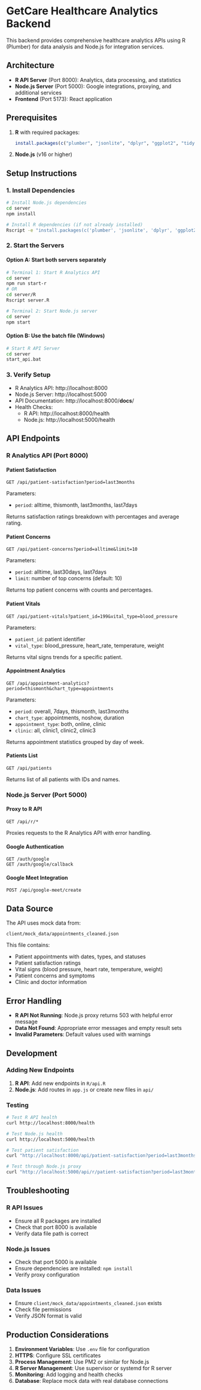 # GetCare Healthcare Analytics Backend

This backend provides comprehensive healthcare analytics APIs using R (Plumber) for data analysis and Node.js for integration services.

## Architecture

- **R API Server** (Port 8000): Analytics, data processing, and statistics
- **Node.js Server** (Port 5000): Google integrations, proxying, and additional services
- **Frontend** (Port 5173): React application

## Prerequisites

1. **R** with required packages:
   ```r
   install.packages(c("plumber", "jsonlite", "dplyr", "ggplot2", "tidyr", "lubridate"))
   ```

2. **Node.js** (v16 or higher)

## Setup Instructions

### 1. Install Dependencies

```bash
# Install Node.js dependencies
cd server
npm install

# Install R dependencies (if not already installed)
Rscript -e "install.packages(c('plumber', 'jsonlite', 'dplyr', 'ggplot2', 'tidyr', 'lubridate'))"
```

### 2. Start the Servers

#### Option A: Start both servers separately

```bash
# Terminal 1: Start R Analytics API
cd server
npm run start-r
# OR
cd server/R
Rscript server.R

# Terminal 2: Start Node.js server
cd server
npm start
```

#### Option B: Use the batch file (Windows)
```bash
# Start R API Server
cd server
start_api.bat
```

### 3. Verify Setup

- R Analytics API: http://localhost:8000
- Node.js Server: http://localhost:5000
- API Documentation: http://localhost:8000/__docs__/
- Health Checks:
  - R API: http://localhost:8000/health
  - Node.js: http://localhost:5000/health

## API Endpoints

### R Analytics API (Port 8000)

#### Patient Satisfaction
```
GET /api/patient-satisfaction?period=last3months
```
Parameters:
- `period`: alltime, thismonth, last3months, last7days

Returns satisfaction ratings breakdown with percentages and average rating.

#### Patient Concerns
```
GET /api/patient-concerns?period=alltime&limit=10
```
Parameters:
- `period`: alltime, last30days, last7days
- `limit`: number of top concerns (default: 10)

Returns top patient concerns with counts and percentages.

#### Patient Vitals
```
GET /api/patient-vitals?patient_id=199&vital_type=blood_pressure
```
Parameters:
- `patient_id`: patient identifier
- `vital_type`: blood_pressure, heart_rate, temperature, weight

Returns vital signs trends for a specific patient.

#### Appointment Analytics
```
GET /api/appointment-analytics?period=thismonth&chart_type=appointments
```
Parameters:
- `period`: overall, 7days, thismonth, last3months
- `chart_type`: appointments, noshow, duration
- `appointment_type`: both, online, clinic
- `clinic`: all, clinic1, clinic2, clinic3

Returns appointment statistics grouped by day of week.

#### Patients List
```
GET /api/patients
```
Returns list of all patients with IDs and names.

### Node.js Server (Port 5000)

#### Proxy to R API
```
GET /api/r/*
```
Proxies requests to the R Analytics API with error handling.

#### Google Authentication
```
GET /auth/google
GET /auth/google/callback
```

#### Google Meet Integration
```
POST /api/google-meet/create
```

## Data Source

The API uses mock data from:
```
client/mock_data/appointments_cleaned.json
```

This file contains:
- Patient appointments with dates, types, and statuses
- Patient satisfaction ratings
- Vital signs (blood pressure, heart rate, temperature, weight)
- Patient concerns and symptoms
- Clinic and doctor information

## Error Handling

- **R API Not Running**: Node.js proxy returns 503 with helpful error message
- **Data Not Found**: Appropriate error messages and empty result sets
- **Invalid Parameters**: Default values used with warnings

## Development

### Adding New Endpoints

1. **R API**: Add new endpoints in `R/api.R`
2. **Node.js**: Add routes in `app.js` or create new files in `api/`

### Testing

```bash
# Test R API health
curl http://localhost:8000/health

# Test Node.js health
curl http://localhost:5000/health

# Test patient satisfaction
curl "http://localhost:8000/api/patient-satisfaction?period=last3months"

# Test through Node.js proxy
curl "http://localhost:5000/api/r/patient-satisfaction?period=last3months"
```

## Troubleshooting

### R API Issues
- Ensure all R packages are installed
- Check that port 8000 is available
- Verify data file path is correct

### Node.js Issues
- Check that port 5000 is available
- Ensure dependencies are installed: `npm install`
- Verify proxy configuration

### Data Issues
- Ensure `client/mock_data/appointments_cleaned.json` exists
- Check file permissions
- Verify JSON format is valid

## Production Considerations

1. **Environment Variables**: Use `.env` file for configuration
2. **HTTPS**: Configure SSL certificates
3. **Process Management**: Use PM2 or similar for Node.js
4. **R Server Management**: Use supervisor or systemd for R server
5. **Monitoring**: Add logging and health checks
6. **Database**: Replace mock data with real database connections
